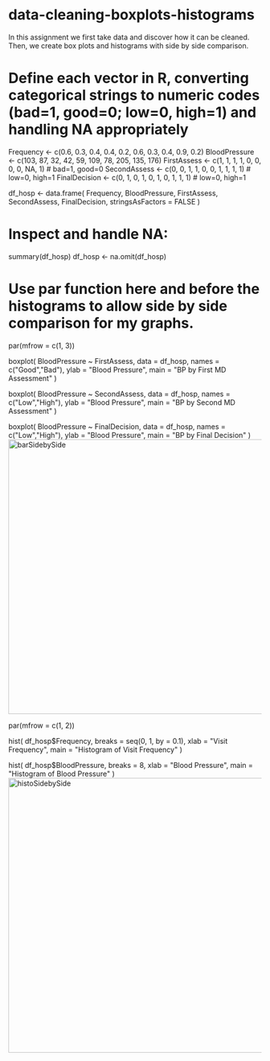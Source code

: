 # data-cleaning-boxplots-histograms
In this assignment we first take data and discover how it can be cleaned. Then, we create box plots and histograms with side by side comparison.


# Define each vector in R, converting categorical strings to numeric codes (bad=1, good=0; low=0, high=1) and handling NA appropriately

Frequency     <- c(0.6, 0.3, 0.4, 0.4, 0.2, 0.6, 0.3, 0.4, 0.9, 0.2)
BloodPressure <- c(103, 87, 32, 42, 59, 109, 78, 205, 135, 176)
FirstAssess   <- c(1, 1, 1, 1, 0, 0, 0, 0, NA, 1)    # bad=1, good=0
SecondAssess  <- c(0, 0, 1, 1, 0, 0, 1, 1, 1, 1)    # low=0, high=1
FinalDecision <- c(0, 1, 0, 1, 0, 1, 0, 1, 1, 1)    # low=0, high=1

df_hosp <- data.frame(
  Frequency, BloodPressure, FirstAssess,
  SecondAssess, FinalDecision, stringsAsFactors = FALSE
)
# Inspect and handle NA:
summary(df_hosp)
df_hosp <- na.omit(df_hosp)

# Use par function here and before the histograms to allow side by side comparison for my graphs.
par(mfrow = c(1, 3))

boxplot(
  BloodPressure ~ FirstAssess,
  data = df_hosp,
  names = c("Good","Bad"),
  ylab = "Blood Pressure",
  main = "BP by First MD Assessment"
)

boxplot(
  BloodPressure ~ SecondAssess,
  data = df_hosp,
  names = c("Low","High"),
  ylab = "Blood Pressure",
  main = "BP by Second MD Assessment"
)

boxplot(
  BloodPressure ~ FinalDecision,
  data = df_hosp,
  names = c("Low","High"),
  ylab = "Blood Pressure",
  main = "BP by Final Decision"
)
<img width="678" height="546" alt="barSidebySide" src="https://github.com/user-attachments/assets/ab16104b-306e-4bb0-850d-b9da4e1cc957" />

par(mfrow = c(1, 2))

hist(
  df_hosp$Frequency,
  breaks = seq(0, 1, by = 0.1),
  xlab = "Visit Frequency",
  main = "Histogram of Visit Frequency"
)

hist(
  df_hosp$BloodPressure,
  breaks = 8,
  xlab = "Blood Pressure",
  main = "Histogram of Blood Pressure"
)
<img width="678" height="546" alt="histoSidebySide" src="https://github.com/user-attachments/assets/d6240f38-0286-4768-9836-223390148a28" />

